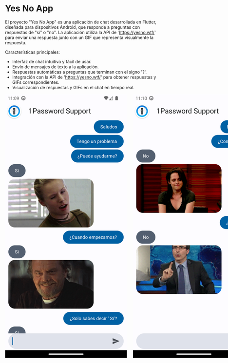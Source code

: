 # Yes No App

El proyecto "Yes No App" es una aplicación de chat desarrollada en Flutter, diseñada para dispositivos Android, que responde a preguntas con respuestas de "sí" o "no". La aplicación utiliza la API de 'https://yesno.wtf/' para enviar una respuesta junto con un GIF que representa visualmente la respuesta.

Características principales:
- Interfaz de chat intuitiva y fácil de usar.
- Envío de mensajes de texto a la aplicación.
- Respuestas automáticas a preguntas que terminan con el signo '?'.
- Integración con la API de 'https://yesno.wtf/' para obtener respuestas y GIFs correspondientes.
- Visualización de respuestas y GIFs en el chat en tiempo real.



<div style="display: flex; flex-direction: row;">
    <img src="screenshots/Screenshot_20230613_110927.png" alt="Screenshot 1" style="margin-right: 20px;" width="400"/>
    <img src="screenshots/Screenshot_20230613_111044.png" alt="Screenshot 2" width="400"/>
</div>
